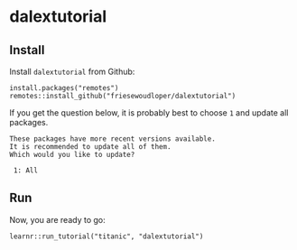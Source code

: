 # dalextutorial

## Install

Install `dalextutorial` from Github:

```
install.packages("remotes")
remotes::install_github("friesewoudloper/dalextutorial")
```

If you get the question below, it is probably best to choose `1` and update all packages.

```
These packages have more recent versions available.
It is recommended to update all of them.
Which would you like to update?

 1: All  
```

## Run

Now, you are ready to go:

```
learnr::run_tutorial("titanic", "dalextutorial")
```

